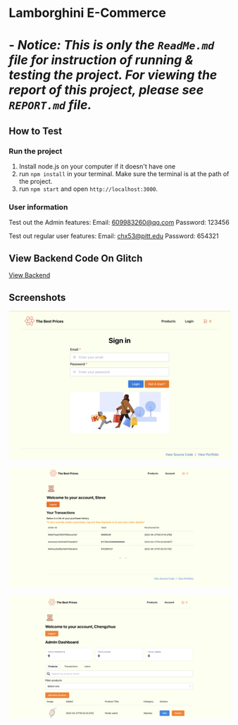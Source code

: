 # Lamborghini E-Commerce

# - *Notice: This is only the `ReadMe.md` file for instruction of running & testing the project. For viewing the report of this project, please see `REPORT.md` file.*

## How to Test

### Run the project

1. Install node.js on your computer if it doesn't have one
2. run `npm install` in your terminal. Make sure the terminal is at the path of the project.
3. run `npm start` and open `http://localhost:3000`.

### User information
Test out the Admin features:
Email: 609983260@qq.com
Password: 123456

Test out regular user features:
Email: chx53@pitt.edu
Password: 654321

## View Backend Code On Glitch

[View Backend](https://glitch.com/~infsci2560-final-lambo-server)

## Screenshots

![login](login_new.png)

![user](user_account.png)

![admin](admin_account.png)


